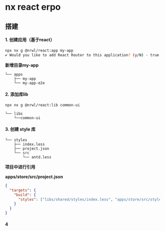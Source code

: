# nx react erpo

## 搭建

#### 1. 创建应用（基于react）

```bash
npx nx g @nrwl/react:app my-app
✔ Would you like to add React Router to this application? (y/N) · true

```

**新增目录my-app**
```
└── apps
    ├── my-app
    └── my-app-e2e
```

#### 2. 添加库lib

```
npx nx g @nrwl/react:lib common-ui
```

```
└── libs
    └──common-ui
```

#### 3. 创建 style 库

```
└── styles
    ├── index.less
    ├── project.json
    └── src
        └── antd.less
```

**项目中进行引用**

**apps/store/src/project.json**

```json
{
  "targets": {
    "build": {
      "styles": ["libs/shared/styles/index.less", "apps/store/src/styles.less"]
    }
  }
}
```

#### 4

